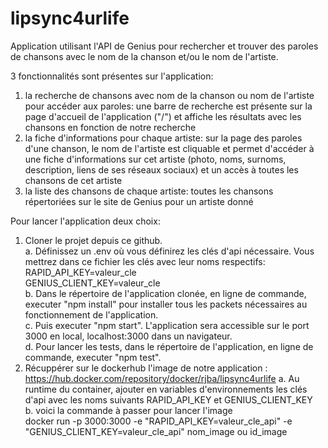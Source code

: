 # lipsync4urlife
Application utilisant l'API de Genius pour rechercher et trouver des paroles de chansons avec le nom de la chanson et/ou le nom de l'artiste. 

3 fonctionnalités sont présentes sur l'application: 
1. la recherche de chansons avec nom de la chanson ou nom de l'artiste pour accéder aux paroles: une barre de recherche est présente sur la page d'accueil de l'application ("/") et affiche les résultats avec les chansons en fonction de notre recherche
2. la fiche d'informations pour chaque artiste: sur la page des paroles d'une chanson, le nom de l'artiste est cliquable et permet d'accéder à une fiche d'informations sur cet artiste (photo, noms, surnoms, description, liens de ses réseaux sociaux) et un accès à toutes les chansons de cet artiste
3. la liste des chansons de chaque artiste: toutes les chansons répertoriées sur le site de Genius pour un artiste donné

Pour lancer l'application deux choix:
1. Cloner le projet depuis ce github.  
  a. Définissez un .env où vous définirez les clés d'api nécessaire. Vous mettrez dans ce fichier les clés avec leur noms respectifs:  
      RAPID_API_KEY=valeur_cle  
      GENIUS_CLIENT_KEY=valeur_cle  
  b. Dans le répertoire de l'application clonée, en ligne de commande, executer "npm install" pour installer tous les packets nécessaires au fonctionnement de l'application.  
  c. Puis executer "npm start". L'application sera accessible sur le port 3000 en local, localhost:3000 dans un navigateur.  
  d. Pour lancer les tests, dans le répertoire de l'application, en ligne de commande, executer "npm test".  
2. Récuppérer sur le dockerhub l'image de notre application : https://hub.docker.com/repository/docker/rjba/lipsync4urlife
  a. Au runtime du container, ajouter en variables d'environnements les clés d'api avec les noms suivants RAPID_API_KEY et GENIUS_CLIENT_KEY  
  b. voici la commande à passer pour lancer l'image  
      docker run -p 3000:3000 -e "RAPID_API_KEY=valeur_cle_api" -e "GENIUS_CLIENT_KEY=valeur_cle_api" nom_image ou id_image

